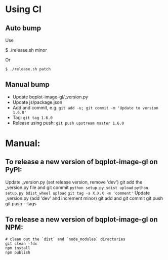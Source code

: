 # Using CI

## Auto bump

Use

   $ ./release.sh minor

Or

    $ ./release.sh patch

## Manual bump
 * Update bqplot-image-gl/_version.py
 * Update js/package.json
 * Add and commit, e.g. `git add -u; git commit -m 'Update to version 1.6.0'`
 * Tag: `git tag 1.6.0`
 * Release using push: `git push upstream master 1.6.0`

# Manual:
## To release a new version of bqplot-image-gl on PyPI:

Update _version.py (set release version, remove 'dev')
git add the _version.py file and git commit
`python setup.py sdist upload`
`python setup.py bdist_wheel upload`
`git tag -a X.X.X -m 'comment'`
Update _version.py (add 'dev' and increment minor)
git add and git commit
git push
git push --tags

##  To release a new version of bqplot-image-gl on NPM:

```
# clean out the `dist` and `node_modules` directories
git clean -fdx
npm install
npm publish
```
